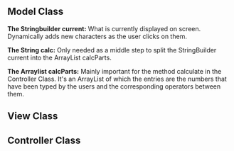 ## Model Class

**The Stringbuilder current:**
What is currently displayed on screen. Dynamically adds new characters as the user clicks on them.

**The String calc:**
Only needed as a middle step to split the StringBuilder current into the ArrayList calcParts.

**The Arraylist calcParts:**
Mainly important for the method calculate in the Controller Class. It's an ArrayList of which the entries are the numbers that have been typed by the users and the corresponding operators between them.


## View Class



## Controller Class


